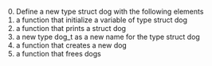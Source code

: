 0. Define a new type struct dog with the following elements
1. a function that initialize a variable of type struct dog
2. a function that prints a struct dog
3. a new type dog_t as a new name for the type struct dog
4. a function that creates a new dog
5. a function that frees dogs
